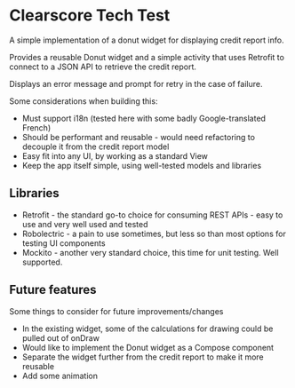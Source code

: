 Clearscore Tech Test
====================

A simple implementation of a donut widget for displaying credit report info.

Provides a reusable Donut widget and a simple activity that uses Retrofit to connect to a JSON
API to retrieve the credit report.

Displays an error message and prompt for retry in the case of failure.

Some considerations when building this:
* Must support i18n (tested here with some badly Google-translated French)
* Should be performant and reusable - would need refactoring to decouple it from the credit report model
* Easy fit into any UI, by working as a standard View
* Keep the app itself simple, using well-tested models and libraries

Libraries
---------
* Retrofit - the standard go-to choice for consuming REST APIs - easy to use and very well used and tested
* Robolectric - a pain to use sometimes, but less so than most options for testing UI components
* Mockito - another very standard choice, this time for unit testing. Well supported.

Future features
-------------
Some things to consider for future improvements/changes
* In the existing widget, some of the calculations for drawing could be pulled out of onDraw
* Would like to implement the Donut widget as a Compose component
* Separate the widget further from the credit report to make it more reusable
* Add some animation